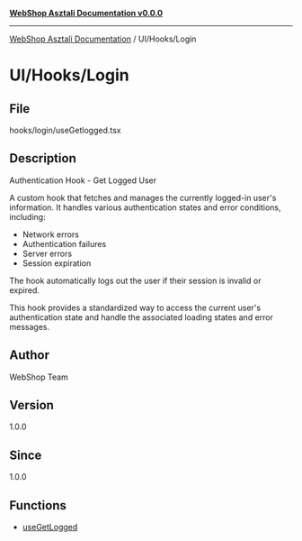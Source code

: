[**WebShop Asztali Documentation v0.0.0**](../../../README.md)

***

[WebShop Asztali Documentation](../../../modules.md) / UI/Hooks/Login

# UI/Hooks/Login

## File

hooks/login/useGetlogged.tsx

## Description

Authentication Hook - Get Logged User

A custom hook that fetches and manages the currently logged-in user's information.
It handles various authentication states and error conditions, including:
- Network errors
- Authentication failures
- Server errors
- Session expiration

The hook automatically logs out the user if their session is invalid or expired.

This hook provides a standardized way to access the current user's authentication state
and handle the associated loading states and error messages.

## Author

WebShop Team

## Version

1.0.0

## Since

1.0.0

## Functions

- [useGetLogged](functions/useGetLogged.md)

